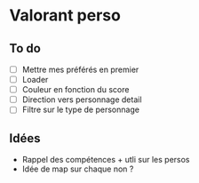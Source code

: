 # Valorant perso

## To do

- [ ] Mettre mes préférés en premier
- [ ] Loader
- [ ] Couleur en fonction du score
- [ ] Direction vers personnage detail
- [ ] Filtre sur le type de personnage

## Idées

- Rappel des compétences + utli sur les persos
- Idée de map sur chaque non ?
